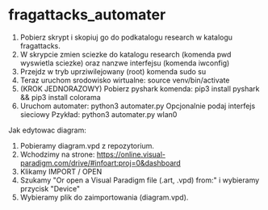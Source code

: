 # fragattacks_automater

1. Pobierz skrypt i skopiuj go do podkatalogu research w katalogu fragattacks.
2. W skrypcie zmien sciezke do katalogu research (komenda pwd wyswietla sciezke) oraz nanzwe interfejsu (komenda iwconfig)
3. Przejdz w tryb uprziwilejowany (root) komenda sudo su
4. Teraz uruchom srodowisko wirtualne: source venv/bin/activate
5. (KROK JEDNORAZOWY) Pobierz pyshark komenda: pip3 install pyshark && pip3 install colorama
6. Uruchom automater: python3 automater.py 
Opcjonalnie podaj interfejs sieciowy
Pzykład:
python3 automater.py wlan0


Jak edytowac diagram:
1. Pobieramy diagram.vpd z repozytorium.
2. Wchodzimy na strone: https://online.visual-paradigm.com/drive/#infoart:proj=0&dashboard
3. Klikamy IMPORT / OPEN
4. Szukamy "Or open a Visual Paradigm file (.art, .vpd) from:" i wybieramy przycisk "Device"
5. Wybieramy plik do zaimportowania (diagram.vpd).
